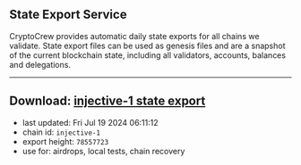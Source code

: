 ## State Export Service
CryptoCrew provides automatic daily state exports for all chains we validate. State export files can be used as genesis files and are a snapshot of the current blockchain state, including all validators, accounts, balances and delegations.

---
**Download: [injective-1 state export](https://dl-eu2.ccvalidators.com/SERVICE/injective/injective-1_export_78557723.json)**
---

- last updated: Fri Jul 19 2024 06:11:12
- chain id: `injective-1`
- export height: `78557723`
- use for: airdrops, local tests, chain recovery
